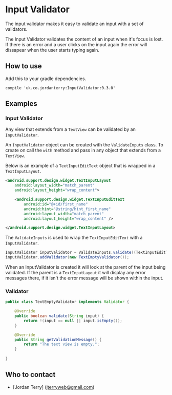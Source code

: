 # Input Validator

The input validator makes it easy to validate an input with a set of validators.

The Input Validator validates the content of an input when it's focus is lost. If there is an error and a user clicks on the input again the error will dissapear when the user starts typing again.


## How to use

Add this to your gradle dependencies.

```Gradle
compile 'uk.co.jordanterry:InputValidator:0.3.0'
```


## Examples

### Input Validator

Any view that extends from a `TextView` can be validated by an `InputValidator`.

An `InputValidator` object can be created with the `ValidateInputs` class. To create on call the `with` method and pass in any object that extends from a `TextView`.

Below is an example of a `TextInputEditText` object that is wrapped in a `TextInputLayout`.

```XML
<android.support.design.widget.TextInputLayout
    android:layout_width="match_parent"
    android:layout_height="wrap_content">

    <android.support.design.widget.TextInputEditText
        android:id="@+id/first_name"
        android:hint="@string/hint_first_name"
        android:layout_width="match_parent"
        android:layout_height="wrap_content" />

</android.support.design.widget.TextInputLayout>
```


The `ValidateInputs` is used to wrap the `TextInputEditText` with a `InputValidator`.

```Java
InputValidator inputValidator = ValidateInputs.validate((TextInputEditText) findViewById(R.id.first_name));
inputValidator.addValidator(new TextEmptyValidator());
```

When an InputValidator is created it will look at the parent of the input being validated. If the parent is a `TextInputLayout` it will display any error messages there, if it isn't the error message will be shown within the input.

### Validator

```Java
public class TextEmptyValidator implements Validator {

    @Override
    public boolean validate(String input) {
        return !(input == null || input.isEmpty());
    }

    @Override
    public String getValidationMessage() {
        return "The text view is empty.";
    }
    
}

```
## Who to contact

* [Jordan Terry] (jterryweb@gmail.com)
